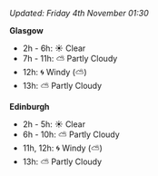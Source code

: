 *Updated: Friday 4th November 01:30*

**Glasgow**

* 2h - 6h: :sunny: Clear
* 7h - 11h: :partly_sunny: Partly Cloudy
* 12h: :cyclone: Windy (:partly_sunny:)
* 13h: :partly_sunny: Partly Cloudy

**Edinburgh**

* 2h - 5h: :sunny: Clear
* 6h - 10h: :partly_sunny: Partly Cloudy
* 11h, 12h: :cyclone: Windy (:partly_sunny:)
* 13h: :partly_sunny: Partly Cloudy
